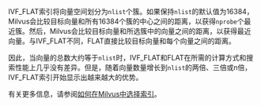 IVF_FLAT索引将向量空间划分为<code>nlist</code>个簇。如果保持<code>nlist</code>的默认值为16384，Milvus会比较目标向量和所有16384个簇的中心之间的距离，以获得<code>nprobe</code>个最近簇。然后，Milvus会比较目标向量和所选簇中的向量之间的距离，以获得最近向量。与IVF_FLAT不同，FLAT直接比较目标向量和每个向量之间的距离。

因此，当向量的总数大约等于<code>nlist</code>时，IVF_FLAT和FLAT在所需的计算方式和搜索性能上几乎没有差异。但是，随着向量数量增长到<code>nlist</code>的两倍、三倍或n倍，IVF_FLAT索引开始显示出越来越大的优势。

有关更多信息，请参阅<a href="https://medium.com/unstructured-data-service/how-to-choose-an-index-in-milvus-4f3d15259212">如何在Milvus中选择索引</a>。
